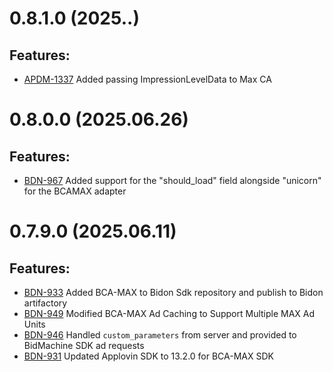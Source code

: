 # 0.8.1.0 (2025.**.**)
## Features:
- [APDM-1337](https://appodeal.atlassian.net/browse/APDM-1337) Added passing ImpressionLevelData to Max CA

# 0.8.0.0 (2025.06.26)
## Features:
- [BDN-967](https://appodeal.atlassian.net/browse/BDN-967) Added support for the "should_load" field alongside "unicorn" for the BCAMAX adapter

# 0.7.9.0 (2025.06.11)
## Features:
- [BDN-933](https://appodeal.atlassian.net/browse/BDN-933) Added BCA-MAX to Bidon Sdk repository and publish to Bidon artifactory
- [BDN-949](https://appodeal.atlassian.net/browse/BDN-949) Modified BCA-MAX Ad Caching to Support Multiple MAX Ad Units
- [BDN-946](https://appodeal.atlassian.net/browse/BDN-946) Handled `custom_parameters` from server and provided to BidMachine SDK ad requests
- [BDN-931](https://appodeal.atlassian.net/browse/BDN-931) Updated Applovin SDK to 13.2.0 for BCA-MAX SDK
